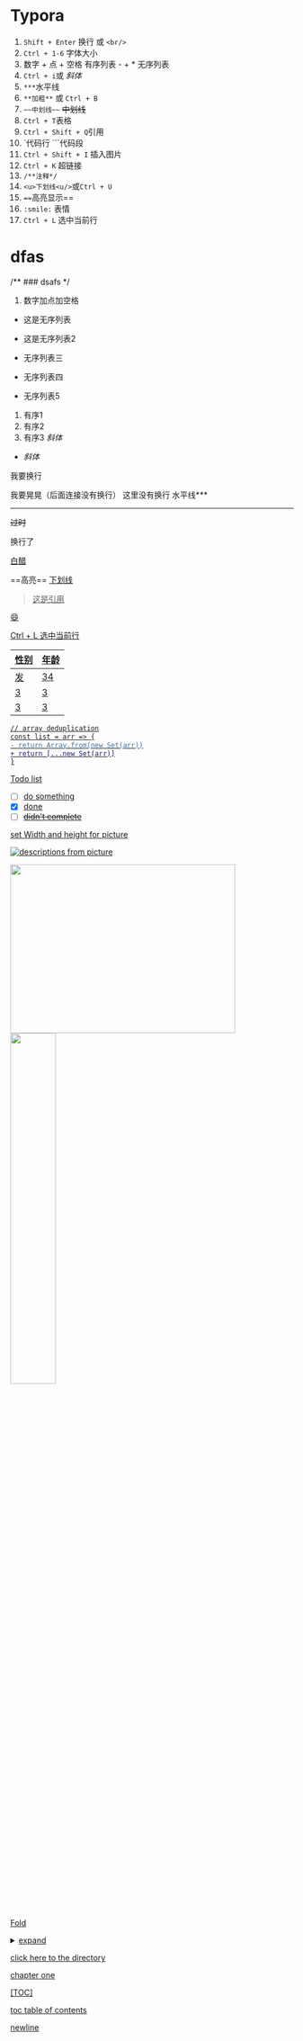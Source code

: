 # Typora

1. `Shift + Enter` 换行 或 `<br/>`
2. `Ctrl + 1-6` 字体大小
3. 数字 + 点 + 空格 有序列表 - + * 无序列表
4. `Ctrl + i`或 *斜体*
5. `***`水平线
6. `**加粗**` 或 `Ctrl + B`
7. `~~中划线~~` ~~中划线~~
8. `Ctrl + T`表格
9. `Ctrl + Shift + Q`引用
10. `代码行  ```代码段
11. `Ctrl + Shift + I` 插入图片
12. `Ctrl + K` 超链接
13. `/**注释*/`
14. `<u>下划线<u/>`或`Ctrl + U`
15. `==`高亮显示==
16. `:smile:` 表情
17. `Ctrl + L` 选中当前行

# dfas

/** ### dsafs */

1. 数字加点加空格

- 这是无序列表
- 这是无序列表2
- 无序列表三

- 无序列表四
- 无序列表5

1. 有序1
2. 有序2
3. 有序3
   *斜体* 

- *斜体*

我要换行

我要晃晃（后面连接没有换行）
这里没有换行
水平线***

------

~~过时~~

换行了

[白醋](www.baidu.com)

==高亮==
<u>下划线<u/>

> 这是引用

:smile:

Ctrl + L 选中当前行

| 性别 | 年龄 |
| ---- | ---- |
| 发   | 34   |
| 3    | 3    |
| 3    | 3    |

```diff
// array deduplication
const list = arr => {
- return Array.from(new Set(arr))
+ return [...new Set(arr)]
}
```

Todo list

- [ ] do something
- [x] done
- [ ] ~~didn't complete~~

set Width and height for picture

![descriptions from picture](https://unsplash.com/photos/_6UOe1IcGzg)

<img src='https://' width=400px height=300px />

<img src='https://' width=40% />

Fold

<details>
  <summary>expand</summary>
  contents<br>
  contents<br>
  contents
</details>



[click here to the directory](#tree)

<a href='#tree'>chapter one</a>

[TOC]

toc table of contents

newline

<br>
